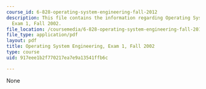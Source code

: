 ```yaml
---
course_id: 6-828-operating-system-engineering-fall-2012
description: This file contains the information regarding Operating System Engineering,
  Exam 1, Fall 2002.
file_location: /coursemedia/6-828-operating-system-engineering-fall-2012/917eee1b2f770217ea7e9a13541ffb6c_MIT6_828F12_q02_1_sol.pdf
file_type: application/pdf
layout: pdf
title: Operating System Engineering, Exam 1, Fall 2002
type: course
uid: 917eee1b2f770217ea7e9a13541ffb6c

---
```

None